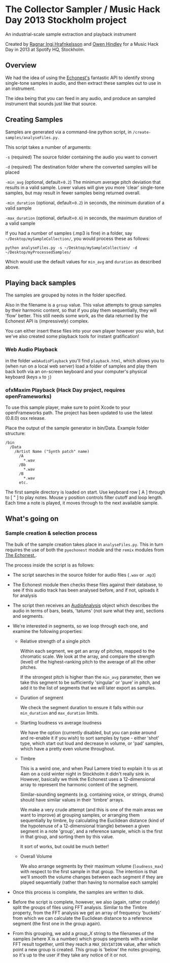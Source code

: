 # The Collector Sampler / Music Hack Day 2013 Stockholm project #


An industrial-scale sample extraction and playback instrument

Created by [Ragnar Ingi Hrafnkelsson]('http://reactifymusic.com', 'Reactify') and [Owen Hindley]('http://www.owenhindley.co.uk', 'Owen Hindley') for a Music Hack Day in 2013 at Spotify HQ, Stockholm.

## Overview ##


We had the idea of using the [Echonest's]('http://developer.echonest.com/', 'EchoNest') fantastic API to identify strong single-tone samples in audio, and then extract these samples out to use in an instrument. 

The idea being that you can feed in any audio, and produce an sampled instrument that sounds just like that source.



## Creating Samples ##


Samples are generated via a command-line python script, in `/create-samples/analyseFiles.py`.

This script takes a number of arguments:


`-s` (required) The source folder containing the audio you want to convert

`-d` (required) The destination folder where the converted samples will be placed



`-min_avg` (optional, default=`0.2`) The minimum average pitch deviation that results in a valid sample. Lower values will give you more 'clear' single-tone samples, but may result in fewer samples being returned overall.

`-min_duration` (optional, default=`0.2`) in seconds, the minimum duration of a valid sample

`-max_duration` (optional, default=`0.6`) in seconds, the maximum duration of a valid sample

If you had a number of samples (.mp3 is fine) in a folder, say `~/Desktop/mySampleCollection/`, you would process these as follows:

`python analyseFiles.py -s ~/Desktop/mySampleCollection/ -d ~/Desktop/myProcessedSamples/`

Which would use the default values for `min_avg` and `duration` as described above.



## Playing back samples ##


The samples are grouped by notes in the folder specified. 

Also in the filename is a `group` value. This value attempts to group samples by their harmonic content, so that if you play them sequentially, they will 'flow' better. This still needs some work, as the data returned by the Echonest API is (impressively) complex.

You can either insert these files into your own player however you wish, but we've also created some playback tools for instant gratification!

### Web Audio Playback ###

in the folder `webAudioPlayback` you'll find `playback.html`, which allows you to (when run on a local web server) load a folder of samples and play them back both via an on-screen keyboard and your computer's physical keyboard (keys `a` to `j`)

### ofxMaxim Playback (Hack Day project, requires openFrameworks) ###

To use this sample player, make sure to point Xcode to your openFrameworks path. The project has been updated to use the latest (0.8.0) osx release. 

Place the output of the sample generator in bin/Data. Example folder structure:

```
/bin
  /Data
    /Artist Name ("Synth patch" name)
      /A
        *.wav   
      /Bb
        *.wav   
      /B
        *.wav 
      etc.
```
      
The first sample directory is loaded on start. Use keyboard row [ A ] through to [ " ] to play notes. Mouse y position controls filter cutoff and loop length. Each time a note is played, it moves through to the next available sample.

## What's going on ##

### Sample creation & selection process ###

The bulk of the sample creation takes place in `analyseFiles.py`. This in turn requires the use of both the `pyechonest` module and the `remix` modules from [The Echonest.]('http://developer.echonest.com/', 'EchoNest').

The process inside the script is as follows:

- The script searches in the source folder for audio files (`.wav` or `.mp3`)

- The Echonest module then checks these files against their database, to see if this audio track has been analysed before, and if not, uploads it for analysis

- The script then receives an [AudioAnalysis]('http://echonest.github.io/remix/apidocs/echonest.remix.audio.AudioAnalysis-class.html, 'AudioAnalysis') object which describes the audio in terms of bars, beats, 'tatums' (not sure what they are), sections and segments.

- We're interested in segments, so we loop through each one, and examine the following properties:
	
	- Relative strength of a single pitch

		Within each segment, we get an array of pitches, mapped to the chromatic scale. We look at the array, and compare the strength (level) of the highest-ranking pitch to the average of all the other pitches. 

		If the strongest pitch is higher than the `min_avg` parameter, then we take this segment to be sufficiently 'singular' or 'pure' in pitch, and add it to the list of segments that we will later export as samples.

	- Duration of segment

		We check the segment duration to ensure it falls within our `min_duration` and `max_duration` limits.

	- Starting loudness vs average loudness

		We have the option (currently disabled, but you can poke around and re-enable it if you wish) to sort samples by type - either 'shot' type, which start out loud and decrease in volume, or 'pad' samples, which have a pretty even volume throughout. 

	- Timbre

		This is a weird one, and when Paul Lamere tried to explain it to us at 4am on a cold winter night in Stockholm it didn't really sink in. However, basically we think the Echonest uses a 12-dimensional array to represent the harmonic content of the segment. 

		Similar-sounding segments (e.g. containing voice, or strings, drums) should have similar values in their 'timbre' arrays.

		We make a very crude attempt (and this is one of the main areas we want to improve) at grouping samples, or arranging them sequentially by timbre, by calculating the Euclidean distance (kind of the hypotenuse of a 12-dimensional triangle) between a given segment in a note 'group', and a reference sample, which is the first in that group, and sorting them by this value.

		It sort of works, but could be much better!

	- Overall Volume

		We also arrange segments by their maximum volume (`loudness_max`) with respect to the first sample in that group. The intention is that we'll smooth the volume changes between each segment if they are played sequentially (rather than having to normalise each sample)


- Once this process is complete, the samples are written to disk.

- Before the script is complete, however, we also (again, rather crudely) split the groups of files using FFT analysis. Similar to the Timbre property, from the FFT analysis we get an array of frequency 'buckets' from which we can calculate the Euclidean distance to a reference segment (the first one in the group again).

- From this grouping, we add a _group_X_ string to the filenames of the samples (where X is a number) which groups segments with a similar FFT result together, until they reach a `MAX_DEVIATION` value, after which point a new group is created. This group is 'below' the notes grouping, so it's up to the user if they take any notice of it or not.


